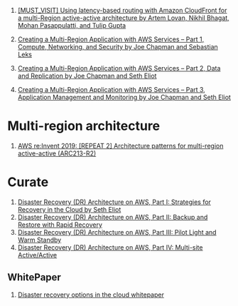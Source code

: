 1. [[MUST_VISIT] Using latency-based routing with Amazon CloudFront for a multi-Region active-active architecture by Artem Lovan, Nikhil Bhagat, Mohan Pasappulatti, and Tulip Gupta](https://aws.amazon.com/blogs/networking-and-content-delivery/latency-based-routing-leveraging-amazon-cloudfront-for-a-multi-region-active-active-architecture/)

1. [Creating a Multi-Region Application with AWS Services – Part 1, Compute, Networking, and Security by Joe Chapman and Sebastian Leks](https://aws.amazon.com/blogs/architecture/creating-a-multi-region-application-with-aws-services-part-1-compute-and-security/)
1. [Creating a Multi-Region Application with AWS Services – Part 2, Data and Replication by Joe Chapman and Seth Eliot](https://aws.amazon.com/blogs/architecture/creating-a-multi-region-application-with-aws-services-part-2-data-and-replication/)
1. [Creating a Multi-Region Application with AWS Services – Part 3, Application Management and Monitoring by Joe Chapman and Seth Eliot](https://aws.amazon.com/blogs/architecture/creating-a-multi-region-application-with-aws-services-part-3-application-management-and-monitoring/)

# Multi-region architecture

1. [AWS re:Invent 2019: [REPEAT 2] Architecture patterns for multi-region active-active (ARC213-R2)](https://www.youtube.com/watch?v=3K9AzSrCmiQ)

# Curate

1. [Disaster Recovery (DR) Architecture on AWS, Part I: Strategies for Recovery in the Cloud by Seth Eliot](https://aws.amazon.com/blogs/architecture/disaster-recovery-dr-architecture-on-aws-part-i-strategies-for-recovery-in-the-cloud/)
2. [Disaster Recovery (DR) Architecture on AWS, Part II: Backup and Restore with Rapid Recovery](https://aws.amazon.com/blogs/architecture/disaster-recovery-dr-architecture-on-aws-part-ii-backup-and-restore-with-rapid-recovery/)
3. [Disaster Recovery (DR) Architecture on AWS, Part III: Pilot Light and Warm Standby](https://aws.amazon.com/blogs/architecture/disaster-recovery-dr-architecture-on-aws-part-iii-pilot-light-and-warm-standby/)
4. [Disaster Recovery (DR) Architecture on AWS, Part IV: Multi-site Active/Active](https://aws.amazon.com/blogs/architecture/disaster-recovery-dr-architecture-on-aws-part-iv-multi-site-active-active/)

## WhitePaper

1. [Disaster recovery options in the cloud whitepaper](https://docs.aws.amazon.com/whitepapers/latest/disaster-recovery-workloads-on-aws/disaster-recovery-options-in-the-cloud.html)